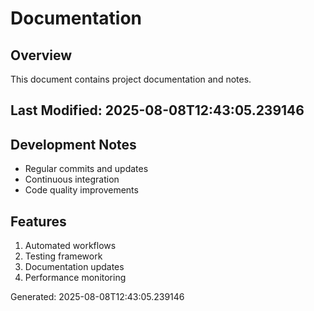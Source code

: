 # Documentation

## Overview
This document contains project documentation and notes.

## Last Modified: 2025-08-08T12:43:05.239146

## Development Notes
- Regular commits and updates
- Continuous integration
- Code quality improvements

## Features
1. Automated workflows
2. Testing framework
3. Documentation updates
4. Performance monitoring

Generated: 2025-08-08T12:43:05.239146
